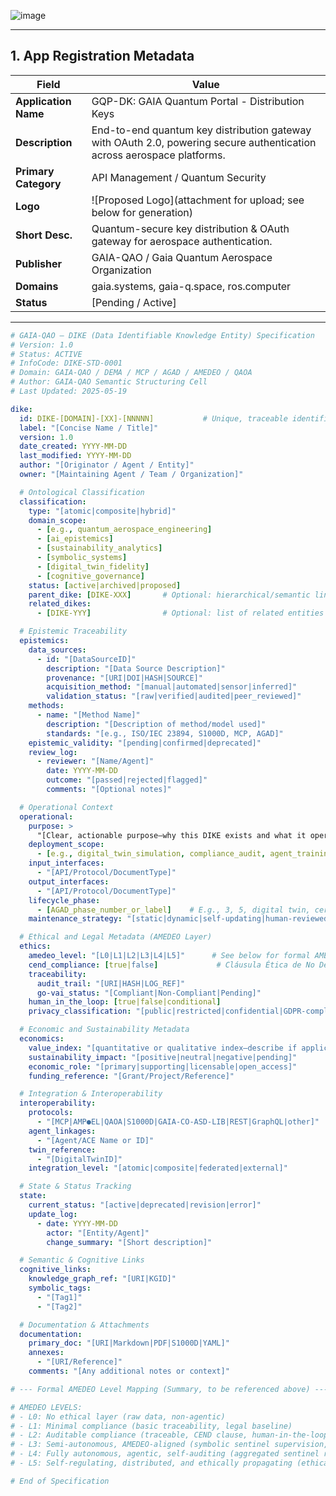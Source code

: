![image](https://github.com/user-attachments/assets/3ffa889c-f115-4059-b02e-19b99444d6ff)

---
## 1. **App Registration Metadata**

| Field                | Value                                                                                                                  |
| -------------------- | ---------------------------------------------------------------------------------------------------------------------- |
| **Application Name** | GQP-DK: GAIA Quantum Portal - Distribution Keys                                                                        |
| **Description**      | End-to-end quantum key distribution gateway with OAuth 2.0, powering secure authentication across aerospace platforms. |
| **Primary Category** | API Management / Quantum Security                                                                                      |
| **Logo**             | !\[Proposed Logo]\(attachment for upload; see below for generation)                                                    |
| **Short Desc.**      | Quantum-secure key distribution & OAuth gateway for aerospace authentication.                                          |
| **Publisher**        | GAIA-QAO / Gaia Quantum Aerospace Organization                                                                         |
| **Domains**          | gaia.systems, gaia-q.space, ros.computer                                                                               |
| **Status**           | \[Pending / Active]                                                                                                    |

---



```yaml
# GAIA-QAO – DIKE (Data Identifiable Knowledge Entity) Specification
# Version: 1.0
# Status: ACTIVE
# InfoCode: DIKE-STD-0001
# Domain: GAIA-QAO / DEMA / MCP / AGAD / AMEDEO / QAOA
# Author: GAIA-QAO Semantic Structuring Cell
# Last Updated: 2025-05-19

dike:
  id: DIKE-[DOMAIN]-[XX]-[NNNNN]           # Unique, traceable identifier (Domain/Type/Serial)
  label: "[Concise Name / Title]"
  version: 1.0
  date_created: YYYY-MM-DD
  last_modified: YYYY-MM-DD
  author: "[Originator / Agent / Entity]"
  owner: "[Maintaining Agent / Team / Organization]"

  # Ontological Classification
  classification:
    type: "[atomic|composite|hybrid]"
    domain_scope:
      - [e.g., quantum_aerospace_engineering]
      - [ai_epistemics]
      - [sustainability_analytics]
      - [symbolic_systems]
      - [digital_twin_fidelity]
      - [cognitive_governance]
    status: [active|archived|proposed]
    parent_dike: [DIKE-XXX]       # Optional: hierarchical/semantic linkage
    related_dikes:
      - [DIKE-YYY]                # Optional: list of related entities

  # Epistemic Traceability
  epistemics:
    data_sources:
      - id: "[DataSourceID]"
        description: "[Data Source Description]"
        provenance: "[URI|DOI|HASH|SOURCE]"
        acquisition_method: "[manual|automated|sensor|inferred]"
        validation_status: "[raw|verified|audited|peer_reviewed]"
    methods:
      - name: "[Method Name]"
        description: "[Description of method/model used]"
        standards: "[e.g., ISO/IEC 23894, S1000D, MCP, AGAD]"
    epistemic_validity: "[pending|confirmed|deprecated]"
    review_log:
      - reviewer: "[Name/Agent]"
        date: YYYY-MM-DD
        outcome: "[passed|rejected|flagged]"
        comments: "[Optional notes]"

  # Operational Context
  operational:
    purpose: >
      "[Clear, actionable purpose—why this DIKE exists and what it operationalizes]"
    deployment_scope:
      - [e.g., digital_twin_simulation, compliance_audit, agent_training]
    input_interfaces:
      - "[API/Protocol/DocumentType]"
    output_interfaces:
      - "[API/Protocol/DocumentType]"
    lifecycle_phase:
      - [AGAD_phase_number_or_label]    # E.g., 3, 5, digital twin, certification
    maintenance_strategy: "[static|dynamic|self-updating|human-reviewed]"

  # Ethical and Legal Metadata (AMEDEO Layer)
  ethics:
    amedeo_level: "[L0|L1|L2|L3|L4|L5]"      # See below for formal AMEDEO levels
    cend_compliance: [true|false]             # Cláusula Ética de No Desventaja
    traceability:
      audit_trail: "[URI|HASH|LOG_REF]"
      go-vai_status: "[Compliant|Non-Compliant|Pending]"
    human_in_the_loop: [true|false|conditional]
    privacy_classification: "[public|restricted|confidential|GDPR-compliant]"

  # Economic and Sustainability Metadata
  economics:
    value_index: "[quantitative or qualitative index—describe if applicable]"
    sustainability_impact: "[positive|neutral|negative|pending]"
    economic_role: "[primary|supporting|licensable|open_access]"
    funding_reference: "[Grant/Project/Reference]"

  # Integration & Interoperability
  interoperability:
    protocols:
      - "[MCP|AMP●EL|QAOA|S1000D|GAIA-CO-ASD-LIB|REST|GraphQL|other]"
    agent_linkages:
      - "[Agent/ACE Name or ID]"
    twin_reference:
      - "[DigitalTwinID]"
    integration_level: "[atomic|composite|federated|external]"

  # State & Status Tracking
  state:
    current_status: "[active|deprecated|revision|error]"
    update_log:
      - date: YYYY-MM-DD
        actor: "[Entity/Agent]"
        change_summary: "[Short description]"

  # Semantic & Cognitive Links
  cognitive_links:
    knowledge_graph_ref: "[URI|KGID]"
    symbolic_tags:
      - "[Tag1]"
      - "[Tag2]"

  # Documentation & Attachments
  documentation:
    primary_doc: "[URI|Markdown|PDF|S1000D|YAML]"
    annexes:
      - "[URI/Reference]"
    comments: "[Any additional notes or context]"

# --- Formal AMEDEO Level Mapping (Summary, to be referenced above) ---

# AMEDEO LEVELS:
# - L0: No ethical layer (raw data, non-agentic)
# - L1: Minimal compliance (basic traceability, legal baseline)
# - L2: Auditable compliance (traceable, CEND clause, human-in-the-loop option)
# - L3: Semi-autonomous, AMEDEO-aligned (symbolic sentinel supervision, event logging)
# - L4: Fully autonomous, agentic, self-auditing (aggregated sentinel returns, audit-chain)
# - L5: Self-regulating, distributed, and ethically propagating (ethical feedback and distributed returns; highest trust level)

# End of Specification
